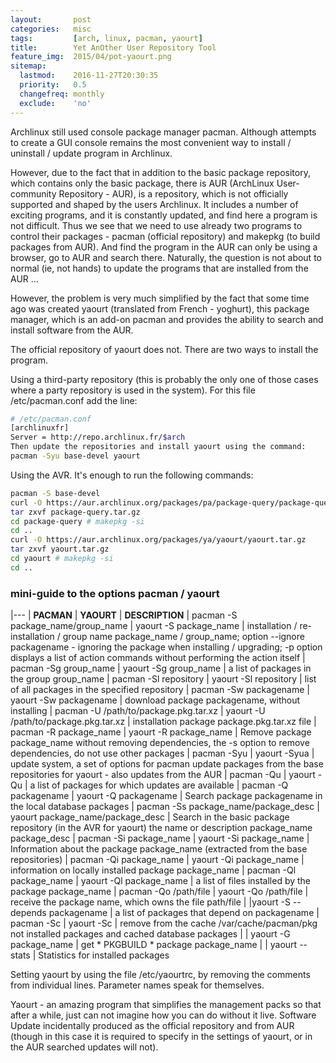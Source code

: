 ```yaml
---
layout:       post
categories:   misc
tags:         [arch, linux, pacman, yaourt]
title:        Yet AnOther User Repository Tool
feature_img:  2015/04/pot-yaourt.png
sitemap:
  lastmod:    2016-11-27T20:30:35
  priority:   0.5
  changefreq: monthly
  exclude:    'no'
---
```


Archlinux still used console package manager pacman. Although attempts to create a GUI console remains the most convenient way to install / uninstall / update program in Archlinux.

However, due to the fact that in addition to the basic package repository, which contains only the basic package, there is AUR (ArchLinux User-community Repository - AUR), is a repository, which is not officially supported and shaped by the users Archlinux. It includes a number of exciting programs, and it is constantly updated, and find here a program is not difficult. Thus we see that we need to use already two programs to control their packages - pacman (official repository) and makepkg (to build packages from AUR). And find the program in the AUR can only be using a browser, go to AUR and search there. Naturally, the question is not about to normal (ie, not hands) to update the programs that are installed from the AUR ...

However, the problem is very much simplified by the fact that some time ago was created yaourt (translated from French - yoghurt), this package manager, which is an add-on pacman and provides the ability to search and install software from the AUR.

The official repository of yaourt does not. There are two ways to install the program.

Using a third-party repository (this is probably the only one of those cases where a party repository is used in the system). For this file /etc/pacman.conf add the line:

```sh
# /etc/pacman.conf
[archlinuxfr]
Server = http://repo.archlinux.fr/$arch
Then update the repositories and install yaourt using the command:
pacman -Syu base-devel yaourt
```

Using the AVR. It's enough to run the following commands:

```sh
pacman -S base-devel
curl -O https://aur.archlinux.org/packages/pa/package-query/package-query.tar.gz
tar zxvf package-query.tar.gz
cd package-query # makepkg -si
cd ..
curl -O https://aur.archlinux.org/packages/ya/yaourt/yaourt.tar.gz
tar zxvf yaourt.tar.gz
cd yaourt # makepkg -si
cd ..
```

### mini-guide to the options pacman / yaourt

|---
| **PACMAN** | **YAOURT** | **DESCRIPTION**
| pacman -S package_name/group_name | yaourt -S package_name | installation / re-installation / group name package_name / group_name; option --ignore packagename - ignoring the package when installing / upgrading; -p option displays a list of action commands without performing the action itself
| pacman -Sg group_name | yaourt -Sg group_name | a list of packages in the group group_name
| pacman -Sl repository | yaourt -Sl repository | list of all packages in the specified repository
| pacman -Sw packagename | yaourt -Sw packagename | download package packagename, without installing
| pacman -U /path/to/package.pkg.tar.xz | yaourt -U /path/to/package.pkg.tar.xz | installation package package.pkg.tar.xz file
| pacman -R package_name | yaourt -R package_name | Remove package package_name without removing dependencies, the -s option to remove dependencies, do not use other packages
| pacman -Syu | yaourt -Syua | update system, a set of options for pacman update packages from the base repositories for yaourt - also updates from the AUR
| pacman -Qu | yaourt -Qu | a list of packages for which updates are available
| pacman -Q packagename | yaourt -Q packagename | Search package packagename in the local database packages
| pacman -Ss package_name/package_desc | yaourt package_name/package_desc | Search in the basic package repository (in the AVR for yaourt) the name or description package_name package_desc
| pacman -Si package_name | yaourt -Si package_name | Information about the package package_name (extracted from the base repositories)
| pacman -Qi package_name | yaourt -Qi package_name | information on locally installed package package_name
| pacman -Ql package_name | yaourt -Ql package_name | a list of files installed by the package package_name
| pacman -Qo /path/file | yaourt -Qo /path/file | receive the package name, which owns the file path/file
| |yaourt -S --depends packagename | a list of packages that depend on packagename
| pacman -Sc | yaourt -Sc | remove from the cache /var/cache/pacman/pkg not installed packages and cached database packages
| | yaourt -G package_name | get * PKGBUILD * package package_name
| | yaourt --stats | Statistics for installed packages


Setting yaourt by using the file /etc/yaourtrc, by removing the comments from individual lines. Parameter names speak for themselves. 

Yaourt - an amazing program that simplifies the management packs so that after a while, just can not imagine how you can do without it live. Software Update incidentally produced as the official repository and from AUR (though in this case it is required to specify in the settings of yaourt, or in the AUR searched updates will not).